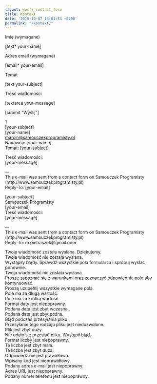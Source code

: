```yaml
---
layout: wpcf7_contact_form
title: Kontakt
date: '2015-10-07 13:01:54 +0200'
permalink: "/kontakt/"
---
```

Imię (wymagane)  
  
 [text\* your-name]

Adres email (wymagane)  
  
 [email\* your-email]

Temat  
  
 [text your-subject]

Treść wiadomości  
  
 [textarea your-message]

[submit "Wyślij"]

  
1  
[your-subject]  
[your-name] <wordpress><br>marcin@samouczekprogramisty.pl<br>Nadawca: [your-name] <br>Temat: [your-subject]<p>Treść wiadomości:<br>[your-message]</p>
<p>--<br>This e-mail was sent from a contact form on Samouczek Programisty (http://www.samouczekprogramisty.pl)<br>Reply-To: [your-email]</p>
<p>[your-subject]<br>Samouczek Programisty <wordpress><br>[your-email]<br>Treść wiadomości:<br>[your-message]</wordpress></p>
<p>--<br>This e-mail was sent from a contact form on Samouczek Programisty (http://www.samouczekprogramisty.pl)<br>Reply-To: m.pietraszek@gmail.com</p>
<p>Twoja wiadomość została wysłana. Dziękujemy.<br>Twoja wiadomość nie została wysłana.<br>Wystąpiły błędy. Sprawdź wszystkie pola formularza i spróbuj wysłać ponownie.<br>Twoja wiadomość nie została wysłana.<br>Proszę zapoznać się z warunkami oraz zaznaczyć odpowiednie pole aby kontynuować.<br>Proszę uzupełnij wszystkie wymagane pola.<br>Pole ma za długą wartość.<br>Pole ma za krótką wartość.<br>Format daty jest niepoprawny.<br>Podana data jest zbyt wczesna.<br>Podana data jest zbyt późna.<br>Błąd podczas przesyłania pliku.<br>Przesyłanie tego rodzaju pliku jest niedozwolone.<br>Plik jest zbyt duży.<br>Nie udało się przesłać pliku. Wystąpił błąd.<br>Format liczby jest niepoprawny.<br>Ta liczba jest zbyt mała.<br>Ta liczba jest zbyt duża.<br>Odpowiedź nie jest prawidłowa.<br>Wpisany kod jest nieprawidłowy.<br>Podany adres e-mail jest niepoprawny.<br>Adres URL jest niepoprawny.<br>Podany numer telefonu jest niepoprawny.</p></wordpress>

